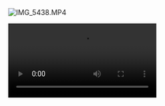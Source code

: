 <img src="https://vkceyugu.cdn.bspapp.com/VKCEYUGU-128f461c-6ea9-4838-95b2-1432c033d8e6/f767db94-ad03-4d30-81e9-339308daff24.MP4" alt="IMG_5438.MP4" title="IMG_5438.MP4" />

![IMG_5438.MP4](https://vkceyugu.cdn.bspapp.com/VKCEYUGU-128f461c-6ea9-4838-95b2-1432c033d8e6/f767db94-ad03-4d30-81e9-339308daff24.MP4)

